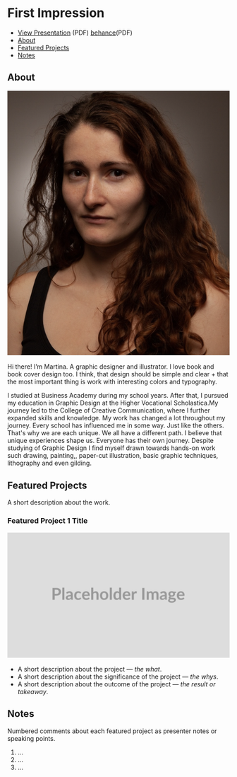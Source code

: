 # First Impression

<!-- This is a comment, only visible to the author: Add a link to your presentation. -->
<!-- Presentations do not need to be a PDF, you may link elsewhere, such as Figma, YouTube, etc. -->
<!-- Consider adding navigation to each section (About, Featured Projects, Notes, etc.) -->

- [View Presentation](img/portfolio_Volfova_2023_en.pdf) (PDF) [behance](link/https://www.behance.net/volfmartinff54)(PDF) <!-- Add helpful hint as to what kind of file or destination is here. -->
- [About](#about)
- [Featured Projects](#featured-projects)
- [Notes](#notes)

## About

<!-- Consider including a headshot. We’re not designing, so keep the image width/height around 320px x 320px (square). Replace "surname" with your surname in the file name. -->

![Write an alternative text description.](img/Me.png)

Hi there! I’m Martina. A graphic designer and illustrator. I love book and book cover design too. I think, that design should be simple and clear + that the most important thing is work with interesting colors and typography.

I studied at Business Academy during my school years. After that, I pursued my education in Graphic Design at the Higher Vocational Scholastica.My journey led to the College of Creative Communication, where I further expanded skills and knowledge. My work has changed a lot throughout my journey. Every school has influenced me in some way. Just like the others. That's why we are each unique. We all have a different path. I believe that unique experiences shape us. Everyone has their own journey. Despite studying of Graphic Design I find myself drawn towards hands-on work such drawing, painting,, paper-cut illustration, basic graphic techniques, lithography and even gilding.

## Featured Projects

A short description about the work.

### Featured Project 1 Title

<!-- Use a static poster image or animated GIF, but no video files. Again, keep the image width/height manageable, around 1280x x 720px (16:9 aspect ratio), or a max-width of 1280px. -->

![Write an alternative text description.](img/featured-project-01.png)

- A short description about the project — *the what*.
- A short description about the significance of the project — *the whys*.
- A short description about the outcome of the project — *the result or takeaway*.

<!-- Use the same stucture above for the rest of your featured projects. -->

## Notes

Numbered comments about each featured project as presenter notes or speaking points.

1. …
2. …
3. …
<!-- And so on. -->
